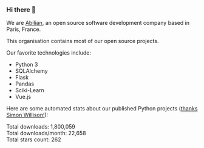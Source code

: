 ### Hi there 👋

We are [Abilian](https://abilian.com/), an open source software development company based in Paris, France.

This organisation contains most of our open source projects.

Our favorite technologies include:

- Python 3
- SQLAlchemy
- Flask
- Pandas
- Sciki-Learn
- Vue.js

Here are some automated stats about our published Python projects
([thanks Simon Willison!][sw-post]):

<!--marker-->
Total downloads: 1,800,059<br>
Total downloads/month: 22,658<br>
Total stars count: 262
<!--end-->

[sw-post]: https://simonwillison.net/2020/Jul/10/self-updating-profile-readme/